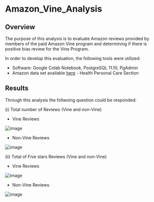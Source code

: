 # Amazon_Vine_Analysis

## Overview

The purpose of this analysis is to evaluate Amazon reviews provided by members of the paid Amazon Vine program and determining if there is positive bias review for the Vine Program.

In order to develop this evaluation, the following tools were utilized:
- Software: Google Colab Notebook, PostgreSQL 11.10, PgAdmin
- Amazon data set available [here](https://s3.amazonaws.com/amazon-reviews-pds/tsv/index.txt) - Health Personal Care Section

## Results

Through this analysis the follwoing question could be responded:

(i) Total number of Reviews (Vine and non-Vine)

 - Vine Reviews


![image](https://user-images.githubusercontent.com/76540704/115174674-ac878300-a097-11eb-9d79-93ad40c5be90.png)


- Non-Vine Reviews

![image](https://user-images.githubusercontent.com/76540704/115174795-e6588980-a097-11eb-936a-83141e195b56.png)


(ii) Total of Five stars Reviews (Vine and non-Vine)

- Vine Reviews

![image](https://user-images.githubusercontent.com/76540704/115175019-494a2080-a098-11eb-9ced-adef6e55a13e.png)

- Non-Vine Reviews

![image](https://user-images.githubusercontent.com/76540704/115175090-67178580-a098-11eb-9807-556f72b1a25b.png)

